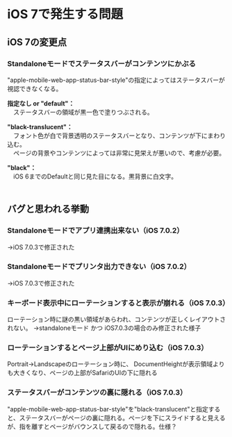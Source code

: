 iOS 7で発生する問題
=================

## iOS 7の変更点 ##

### Standaloneモードでステータスバーがコンテンツにかぶる ###

"apple-mobile-web-app-status-bar-style"の指定によってはステータスバーが視認できなくなる。

**指定なし or "default"：**  
　ステータスバーの領域が黒一色で塗りつぶされる。

**"black-translucent"：**  
　フォント色が白で背景透明のステータスバーとなり、コンテンツが下にまわり込む。  
　ページの背景やコンテンツによっては非常に見栄えが悪いので、考慮が必要。

**"black"：**  
　iOS 6までのDefaultと同じ見た目になる。黒背景に白文字。  
　




## バグと思われる挙動 ##

### Standaloneモードでアプリ連携出来ない（iOS 7.0.2） ###
→iOS 7.0.3で修正された


### Standaloneモードでプリンタ出力できない（iOS 7.0.2） ###
→iOS 7.0.3で修正された


### キーボード表示中にローテーションすると表示が崩れる（iOS 7.0.3） ###

ローテーション時に謎の黒い領域があらわれ、コンテンツが正しくレイアウトされない。
→standaloneモード かつ iOS7.0.3の場合のみ修正された様子


### ローテーションするとページ上部がUIにめり込む（iOS 7.0.3） ###

Portrait→Landscapeのローテーション時に、
DocumentHeightが表示領域よりも大きくなり、ページの上部がSafariのUIの下に隠れる


### ステータスバーがコンテンツの裏に隠れる（iOS 7.0.3） ###

"apple-mobile-web-app-status-bar-style"を"black-translucent"と指定すると、ステータスバーがページの裏に隠れる。ページを下にスライドすると見えるが、指を離すとページがバウンスして戻るので隠れる。仕様？


